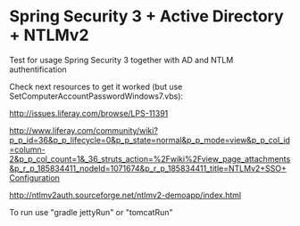 Spring Security 3 + Active Directory + NTLMv2
===========================================

Test for usage Spring Security 3 together with AD and NTLM authentification

Check next resources to get it worked (but use SetComputerAccountPasswordWindows7.vbs):


http://issues.liferay.com/browse/LPS-11391

http://www.liferay.com/community/wiki?p_p_id=36&p_p_lifecycle=0&p_p_state=normal&p_p_mode=view&p_p_col_id=column-2&p_p_col_count=1&_36_struts_action=%2Fwiki%2Fview_page_attachments&p_r_p_185834411_nodeId=1071674&p_r_p_185834411_title=NTLMv2+SSO+Configuration

http://ntlmv2auth.sourceforge.net/ntlmv2-demoapp/index.html

To run use "gradle jettyRun" or "tomcatRun"

